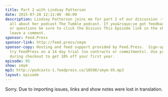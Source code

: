 ```yaml
---
title: Part 2 with Lindsay Patterson
date: 2015-07-28 12:11:00 -06:00
description: Lindsay Patterson joins me for part 2 of our discussion -this time it&rsquo;s
  all about her podcast The Tumble podcast. If you&rsquo;ve got feedback, follow-up
  or questions be sure to click the Discuss This Episode link in the show notes to
  leave a comment.
sponsor: Feed.Press
sponsor-link: http://feed.press/smym
sponsor-copy: Hosting and feed support provided by Feed.Press.  Sign-up today and
  try FeedPress on a 14 day trial (no contracts or commitments). Use promo code "smym"
  during checkout to get 10% off your first year.
episode: 95
show: smym
mp3: http://podcasts-1.feedpress.co/10590/smym-95.mp3
layout: episode
---
```


Sorry. Due to importing issues, links and show notes were lost in translation.
